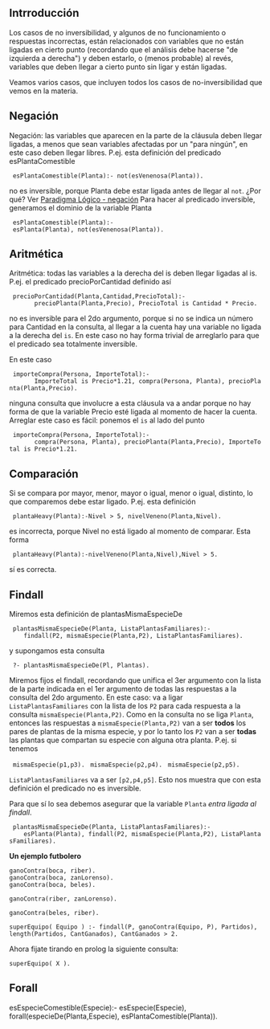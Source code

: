 Intrroducción
-------------

Los casos de no inversibilidad, y algunos de no funcionamiento o respuestas incorrectas, están relacionados con variables que no están ligadas en cierto punto (recordando que el análisis debe hacerse "de izquierda a derecha") y deben estarlo, o (menos probable) al revés, variables que deben llegar a cierto punto sin ligar y están ligadas.

Veamos varios casos, que incluyen todos los casos de no-inversibilidad que vemos en la materia.

Negación
--------

Negación: las variables que aparecen en la parte de la cláusula deben llegar ligadas, a menos que sean variables afectadas por un "para ningún", en este caso deben llegar libres. P.ej. esta definición del predicado esPlantaComestible

` esPlantaComestible(Planta):- not(esVenenosa(Planta)).`

no es inversible, porque Planta debe estar ligada antes de llegar al `not`.
¿Por qué? Ver [Paradigma Lógico - negación](paradigma-logico---negacion.md) Para hacer al predicado inversible, generamos el dominio de la variable Planta

` esPlantaComestible(Planta):- esPlanta(Planta), not(esVenenosa(Planta)).`

Aritmética
----------

Aritmética: todas las variables a la derecha del is deben llegar ligadas al is. P.ej. el predicado precioPorCantidad definido así

` precioPorCantidad(Planta,Cantidad,PrecioTotal):- `
`       precioPlanta(Planta,Precio), PrecioTotal is Cantidad * Precio.`

no es inversible para el 2do argumento, porque si no se indica un número para Cantidad en la consulta, al llegar a la cuenta hay una variable no ligada a la derecha del `is`.
En este caso no hay forma trivial de arreglarlo para que el predicado sea totalmente inversible.

En este caso

` importeCompra(Persona, ImporteTotal):- `
`       ImporteTotal is Precio*1.21, compra(Persona, Planta), precioPlanta(Planta,Precio).`

ninguna consulta que involucre a esta cláusula va a andar porque no hay forma de que la variable Precio esté ligada al momento de hacer la cuenta. Arreglar este caso es fácil: ponemos el `is` al lado del punto

` importeCompra(Persona, ImporteTotal):- `
`       compra(Persona, Planta), precioPlanta(Planta,Precio), ImporteTotal is Precio*1.21.`

Comparación
-----------

Si se compara por mayor, menor, mayor o igual, menor o igual, distinto, lo que comparemos debe estar ligado. P.ej. esta definición

` plantaHeavy(Planta):-Nivel > 5, nivelVeneno(Planta,Nivel).`

es incorrecta, porque Nivel no está ligado al momento de comparar. Esta forma

` plantaHeavy(Planta):-nivelVeneno(Planta,Nivel),Nivel > 5.`

sí es correcta.

Findall
-------

Miremos esta definición de plantasMismaEspecieDe

` plantasMismaEspecieDe(Planta, ListaPlantasFamiliares):- `
`    findall(P2, mismaEspecie(Planta,P2), ListaPlantasFamiliares).`

y supongamos esta consulta

` ?- plantasMismaEspecieDe(Pl, Plantas).`

Miremos fijos el findall, recordando que unifica el 3er argumento con la lista de la parte indicada en el 1er argumento de todas las respuestas a la consulta del 2do argumento.
En este caso: va a ligar `ListaPlantasFamiliares` con la lista de los `P2` para cada respuesta a la consulta `mismaEspecie(Planta,P2)`.
Como en la consulta no se liga `Planta`, entonces las respuestas a `mismaEspecie(Planta,P2)` van a ser **todos** los pares de plantas de la misma especie, y por lo tanto los `P2` van a ser **todas** las plantas que compartan su especie con alguna otra planta.
P.ej. si tenemos

` mismaEspecie(p1,p3).`
` mismaEspecie(p2,p4).`
` mismaEspecie(p2,p5).`

`ListaPlantasFamiliares` va a ser `[p2,p4,p5]`. Esto nos muestra que con esta definición el predicado no es inversible.

Para que sí lo sea debemos asegurar que la variable `Planta` *entra ligada al findall*.

` plantasMismaEspecieDe(Planta, ListaPlantasFamiliares):- `
`    esPlanta(Planta), findall(P2, mismaEspecie(Planta,P2), ListaPlantasFamiliares).`

**Un ejemplo futbolero**

    ganoContra(boca, riber).
    ganoContra(boca, zanLorenso).
    ganoContra(boca, beles).

    ganoContra(riber, zanLorenso).

    ganoContra(beles, riber).

    superEquipo( Equipo ) :- findall(P, ganoContra(Equipo, P), Partidos), length(Partidos, CantGanados), CantGanados > 2.

Ahora fijate tirando en prolog la siguiente consulta:

    superEquipo( X ).

Forall
------

esEspecieComestible(Especie):- esEspecie(Especie), forall(especieDe(Planta,Especie), esPlantaComestible(Planta)).
